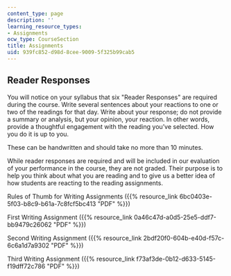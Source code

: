 ```yaml
---
content_type: page
description: ''
learning_resource_types:
- Assignments
ocw_type: CourseSection
title: Assignments
uid: 939fc852-d98d-8cee-9009-5f325b99cab5
---
```


Reader Responses
----------------

You will notice on your syllabus that six "Reader Responses" are required during the course. Write several sentences about your reactions to one or two of the readings for that day. Write about your response; do not provide a summary or analysis, but your opinion, your reaction. In other words, provide a thoughtful engagement with the reading you’ve selected. How you do it is up to you.

These can be handwritten and should take no more than 10 minutes.

While reader responses are required and will be included in our evaluation of your performance in the course, they are not graded. Their purpose is to help you think about what you are reading and to give us a better idea of how students are reacting to the reading assignments.

Rules of Thumb for Writing Assignments ({{% resource_link 6bc0403e-5f03-b8c9-b61a-7c8fcf5bc413 "PDF" %}})

First Writing Assignment ({{% resource_link 0a46c47d-a0d5-25e5-ddf7-bb9479c26062 "PDF" %}})

Second Writing Assignment ({{% resource_link 2bdf20f0-604b-e40d-f57c-6c6a1d7a9302 "PDF" %}})

Third Writing Assignment ({{% resource_link f73af3de-0b12-d633-5145-f19dff72c786 "PDF" %}})